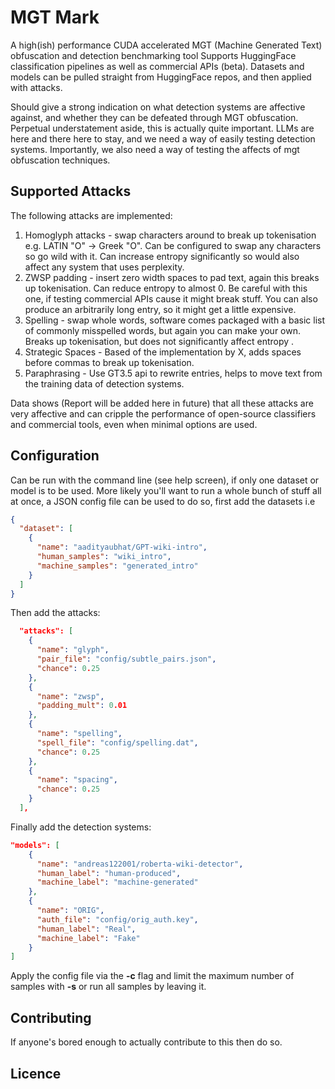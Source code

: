 # MGT Mark

A high(ish) performance CUDA accelerated MGT (Machine Generated Text) obfuscation and detection benchmarking tool Supports HuggingFace classification pipelines as well as commercial APIs (beta). Datasets and models can be pulled straight from HuggingFace repos, and then applied with attacks. 

Should give a strong indication on what detection systems are affective against, and whether they can be defeated through MGT obfuscation. Perpetual understatement aside, this is actually quite important. LLMs are here and there here to stay, and we need a way of easily testing detection systems. Importantly, we also need a way of testing the affects of mgt obfuscation techniques. 



## Supported Attacks

The following attacks are implemented:
1. Homoglyph attacks - swap characters around to break up tokenisation e.g. LATIN "O" -> Greek "O". Can be configured to swap any characters so go wild with it. Can increase entropy significantly so would also affect any system that uses perplexity.  
2. ZWSP padding - insert zero width spaces to pad text, again this breaks up tokenisation. Can reduce entropy to almost 0. Be careful with this one, if testing commercial APIs cause it might break stuff. You can also produce an arbitrarily long entry, so it might get a little expensive. 
3. Spelling - swap whole words, software comes packaged with a basic list of commonly misspelled words, but again you can make your own. Breaks up tokenisation, but does not significantly affect entropy . 
4. Strategic Spaces - Based of the implementation by X, adds spaces before commas to break up tokenisation.
5. Paraphrasing - Use GT3.5 api to rewrite entries, helps to move text from the training data of detection systems.


Data shows (Report will be added here in future) that all these attacks are very affective and can cripple the performance of open-source classifiers and commercial tools, even when minimal options are used. 


## Configuration

Can be run with the command line (see help screen), if only one dataset or model is to be used. More likely you'll want to run a whole bunch of stuff all at once, a JSON config file can be used to do so, first add the datasets i.e

```json
{
  "dataset": [
    {
      "name": "aadityaubhat/GPT-wiki-intro",
      "human_samples": "wiki_intro",
      "machine_samples": "generated_intro"
    }
  ]
}
```
Then add the attacks:

```json
  "attacks": [
    {
      "name": "glyph",
      "pair_file": "config/subtle_pairs.json",
      "chance": 0.25
    },
    {
      "name": "zwsp",
      "padding_mult": 0.01
    },
    {
      "name": "spelling",
      "spell_file": "config/spelling.dat",
      "chance": 0.25
    },
    {
      "name": "spacing",
      "chance": 0.25
    }
  ],
```

Finally add the detection systems:
```json
"models": [
    {
      "name": "andreas122001/roberta-wiki-detector",
      "human_label": "human-produced",
      "machine_label": "machine-generated"
    },
    {
      "name": "ORIG",
      "auth_file": "config/orig_auth.key",
      "human_label": "Real",
      "machine_label": "Fake"
    }
]
```

Apply the config file via the **-c** flag and limit the maximum number of samples with **-s** or run all samples by leaving it. 

## Contributing

If anyone's bored enough to actually contribute to this then do so. 

## Licence
